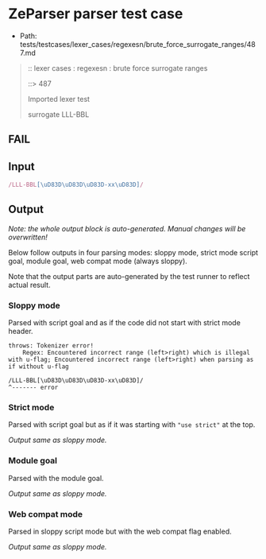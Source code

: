 # ZeParser parser test case

- Path: tests/testcases/lexer_cases/regexesn/brute_force_surrogate_ranges/487.md

> :: lexer cases : regexesn : brute force surrogate ranges
>
> ::> 487
>
> Imported lexer test
>
> surrogate LLL-BBL

## FAIL

## Input

`````js
/LLL-BBL[\uD83D\uD83D\uD83D-xx\uD83D]/
`````

## Output

_Note: the whole output block is auto-generated. Manual changes will be overwritten!_

Below follow outputs in four parsing modes: sloppy mode, strict mode script goal, module goal, web compat mode (always sloppy).

Note that the output parts are auto-generated by the test runner to reflect actual result.

### Sloppy mode

Parsed with script goal and as if the code did not start with strict mode header.

`````
throws: Tokenizer error!
    Regex: Encountered incorrect range (left>right) which is illegal with u-flag; Encountered incorrect range (left>right) when parsing as if without u-flag

/LLL-BBL[\uD83D\uD83D\uD83D-xx\uD83D]/
^------- error
`````

### Strict mode

Parsed with script goal but as if it was starting with `"use strict"` at the top.

_Output same as sloppy mode._

### Module goal

Parsed with the module goal.

_Output same as sloppy mode._

### Web compat mode

Parsed in sloppy script mode but with the web compat flag enabled.

_Output same as sloppy mode._
